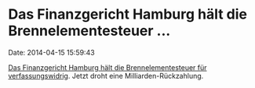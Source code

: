 Das Finanzgericht Hamburg hält die Brennelementesteuer \...
===========================================================

Date: 2014-04-15 15:59:43

[Das Finanzgericht Hamburg hält die Brennelementesteuer für
verfassungswidrig](http://www.faz.net/-gqg-7oe9x). Jetzt droht eine
Milliarden-Rückzahlung.
